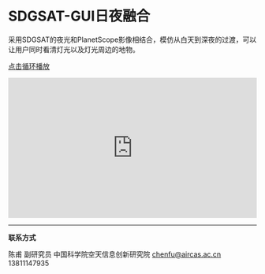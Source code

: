 # SDGSAT-GUI日夜融合

采用SDGSAT的夜光和PlanetScope影像相结合，模仿从白天到深夜的过渡，可以让用户同时看清灯光以及灯光周边的地物。

[点击循环播放](https://streamja.com/4qZkV)

<div style="width:100%;height:0px;position:relative;padding-bottom:56.327%;"><iframe src="https://streamja.com/embed/4qZkV" frameborder="0" width="100%" height="100%" allowfullscreen style="width:100%;height:100%;position:absolute;"></iframe></div>

---



**联系方式**

陈甫 副研究员
中国科学院空天信息创新研究院
chenfu@aircas.ac.cn
13811147935

